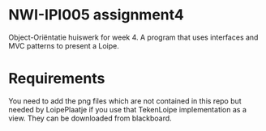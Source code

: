 # NWI-IPI005 assignment4
Object-Oriëntatie huiswerk for week 4. A program that uses interfaces and MVC patterns to present a Loipe.

# Requirements
You need to add the png files which are not contained in this repo but needed by LoipePlaatje if you use that TekenLoipe implementation as a view.
They can be downloaded from blackboard.

